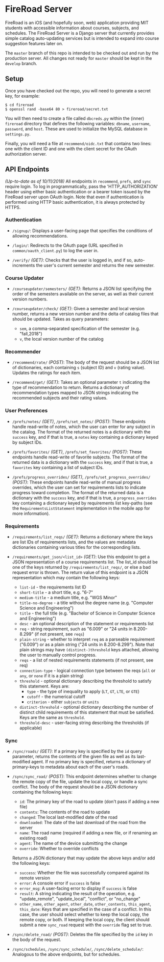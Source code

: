 # FireRoad Server

FireRoad is an iOS (and hopefully soon, web) application providing MIT students with accessible information about courses, subjects, and schedules. The FireRoad Server is a Django server that currently provides simple catalog auto-updating services but is intended to expand into course suggestion features later on.

The `master` branch of this repo is intended to be checked out and run by the production server. All changes not ready for `master` should be kept in the `develop` branch.

## Setup

Once you have checked out the repo, you will need to generate a secret key, for example:

```
$ cd fireroad
$ openssl rand -base64 80 > fireroad/secret.txt
```

You will then need to create a file called `dbcreds.py` within the (inner) `fireroad` directory that defines the following variables: `dbname`, `username`, `password`, and `host`. These are used to initialize the MySQL database in `settings.py`.

Finally, you will need a file at `recommend/oidc.txt` that contains two lines: one with the client ID and one with the client secret for the OAuth authorization server.

## API Endpoints

*(Up-to-date as of 10/11/2018)* All endpoints in `recommend`, `prefs`, and `sync` require login. To log in programmatically, pass the 'HTTP_AUTHORIZATION' header using either basic authentication or a bearer token issued by the FireRoad server upon OAuth login. Note that even if authentication is performed using HTTP basic authentication, it is always protected by HTTPS.

### Authentication

* `/signup/`: Displays a user-facing page that specifies the conditions of allowing recommendations.

* `/login/`: Redirects to the OAuth page (URL specified in `common/oauth_client.py`) to log the user in.

* `/verify/` *(GET)*: Checks that the user is logged in, and if so, auto-increments the user's current semester and returns the new semester.

### Course Updater

* `/courseupdater/semesters/` *(GET)*: Returns a JSON list specifying the order of the semesters available on the server, as well as their current version numbers.

* `/courseupdater/check/` *(GET)*: Given a semester and local version number, returns a new version number and the delta of catalog files that should be updated. Takes as query parameters:

  * `sem`, a comma-separated specification of the semester (e.g. "fall,2018")
  * `v`, the local version number of the catalog

### Recommender

* `/recommend/rate/` *(POST)*: The body of the request should be a JSON list of dictionaries, each containing `s` (subject ID) and `v` (rating value). Updates the ratings for each item.

* `/recommend/get/` *(GET)*: Takes an optional parameter `t` indicating the type of recommendation to return. Returns a dictionary of recommendation types mapped to JSON strings indicating the recommended subjects and their rating values.

### User Preferences

* `/prefs/notes/` *(GET)*, `/prefs/set_notes/` *(POST)*: These endpoints handle read-write of notes, which the user can enter for any subject in the catalog. The format of the returned notes is a dictionary with the `success` key, and if that is true, a `notes` key containing a dictionary keyed by subject IDs.

* `/prefs/favorites/` *(GET)*, `/prefs/set_favorites/` *(POST)*: These endpoints handle read-write of favorite subjects. The format of the returned data is a dictionary with the `success` key, and if that is true, a `favorites` key containing a list of subject IDs.

* `/prefs/progress_overrides/` *(GET)*, `/prefs/set_progress_overrides/` *(POST)*: These endpoints handle read-write of manual progress overrides, which the user can set for requirements lists to indicate progress toward completion. The format of the returned data is a dictionary with the `success` key, and if that is true, a `progress_overrides` key containing a dictionary keyed by requirements list key-paths (see the `RequirementsListStatement` implementation in the mobile app for more information).

### Requirements

* `/requirements/list_reqs/` *(GET)*: Returns a dictionary where the keys are list IDs of requirements lists, and the values are metadata dictionaries containing various titles for the corresponding lists.

* `/requirements/get_json/<list_id>` *(GET)*: Use this endpoint to get a JSON representation of a course requirements list. The list_id should be one of the keys returned by `/requirements/list_reqs/`, or else a bad request error is thrown. The return value of this endpoint is a JSON representation which may contain the following keys:

  * `list-id` - the requirements list ID
  * `short-title` - a short title, e.g. "6-7"
  * `medium-title` - a medium title, e.g. "WGS Minor"
  * `title-no-degree` - a title without the degree name (e.g. "Computer Science and Engineering")
  * `title` - the full title (e.g. "Bachelor of Science in Computer Science and Engineering")
  * `desc` - an optional description of the statement or requirements list
  * `req` - string requirement, such as "6.009" or "24 units in 8.200-8.299" (if not present, see `reqs`)
  * `plain-string` - whether to interpret `req` as a parseable requirement ("6.009") or as a plain string ("24 units in 8.200-8.299"). Note that plain strings may have `(distinct-)threshold` keys attached, allowing the user to manually control progress.
  * `reqs` - a list of nested requirements statements (if not present, see req)
  * `connection-type` - logical connection type between the reqs (`all` or `any`, or `none` if it is a plain string)
  * `threshold` - optional dictionary describing the threshold to satisfy this statement. Keys are:
    * `type` - the type of inequality to apply (`LT`, `GT`, `LTE`, or `GTE`)
    * `cutoff` - the numerical cutoff
    * `criterion` - either `subjects` or `units`
  * `distinct-threshold` - optional dictionary describing the number of distinct child requirements of this statement that must be satisfied. Keys are the same as `threshold`.
  * `threshold-desc` - user-facing string describing the thresholds (if applicable)

### Sync

* `/sync/roads/` *(GET)*: If a primary key is specified by the `id` query parameter, returns the contents of the given file as well as its last-modified agent. If no primary key is specified, returns a dictionary of primary-keys to metadata about each of the user's roads.

* `/sync/sync_road/` *(POST)*: This endpoint determines whether to change the remote copy of the file, update the local copy, or handle a sync conflict. The body of the request should be a JSON dictionary containing the following keys:

  * `id`: The primary key of the road to update (don't pass if adding a new file)
  * `contents`: The contents of the road to update
  * `changed`: The local last-modified date of the road
  * `downloaded`: The date of the last download of the road from the server
  * `name`: The road name (required if adding a new file, or if renaming an existing road)
  * `agent`: The name of the device submitting the change
  * `override`: Whether to override conflicts

  Returns a JSON dictionary that may update the above keys and/or add the following keys:

  * `success`: Whether the file was successfully compared against its remote version
  * `error`: A console error if `success` is false
  * `error_msg`: A user-facing error to display if `success` is false
  * `result`: A string indicating the result of the operation, e.g. "update_remote", "update_local", "conflict", or "no_change"
  * `other_name`, `other_agent`, `other_date`, `other_contents`, `this_agent`, `this_date`: Keys that are specified in the case of a conflict. In this case, the user should select whether to keep the local copy, the remote copy, or both. If keeping the local copy, the client should submit a new `sync_road` request with the `override` flag set to true.

* `/sync/delete_road/` *(POST)*: Deletes the file specified by the `id` key in the body of the request.

* `/sync/schedules`, `/sync/sync_schedule/`, `/sync/delete_schedule/`: Analogous to the above endpoints, but for schedules.
